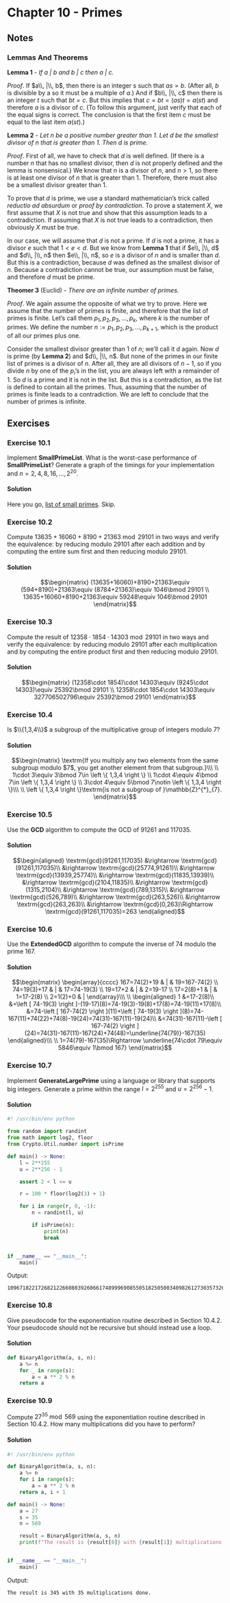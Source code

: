 # Chapter 10 - Primes

## Notes

### Lemmas And Theorems

**Lemma 1** - $\textit{If a | b and b | c then a | c.}$

*Proof*. If $a\\, |\\, b$, then there is an integer s such that $as=b$. (After all, $b$ is divisible by a so it must be a multiple of $a$.) And if $b\\, |\\, c$ then there is an integer $t$ such that $bt=c$. But this implies that $c=bt=(as)t=a(st)$ and therefore $a$ is a divisor of $c$. (To follow this argument, just verify that each of the equal signs is correct. The conclusion is that the first item $c$ must be equal to the last item $a(st)$.)

**Lemma 2** - $\textit{Let n be a positive number greater than 1. Let d be the smallest divisor of n that is greater than 1. Then d is prime.}$

*Proof*. First of all, we have to check that $d$ is well defined. (If there is a number $n$ that has no smallest divisor, then $d$ is not properly defined and the lemma is nonsensical.) We know that $n$ is a divisor of $n$, and $n > 1$, so there is at least one divisor of $n$ that is greater than $1$. Therefore, there must also be a smallest divisor greater than $1$.

To prove that $d$ is prime, we use a standard mathematician’s trick called *reductio ad absurdum* or *proof by contradiction*. To prove a statement $X$, we first assume that $X$ is not true and show that this assumption leads to a contradiction. If assuming that $X$ is not true leads to a contradiction, then obviously $X$ must be true.

In our case, we will assume that $d$ is not a prime. If $d$ is not a prime, it has a divisor $e$ such that $1 < e < d$. But we know from **Lemma 1** that if $e\\, |\\, d$ and $d\\, |\\, n$ then $e\\, |\\, n$, so $e$ is a divisor of $n$ and is smaller than $d$. But this is a contradiction, because $d$ was defined as the smallest divisor of $n$. Because a contradiction cannot be true, our assumption must be false, and therefore $d$ must be prime.

**Theomer 3** (Euclid) - $\textit{There are an infinite number of primes.}$

*Proof*. We again assume the opposite of what we try to prove. Here we assume that the number of primes is finite, and therefore that the list of primes is finite. Let’s call them $p_{1},p_{2},p_{3},...,p_{k}$, where $k$ is the number of primes. We define the number $n:=p_{1},p_{2},p_{3},...,p_{k+1}$, which is the product of all our primes plus one.

Consider the smallest divisor greater than $1$ of $n$; we’ll call it $d$ again. Now $d$ is prime (by **Lemma 2**) and $d\\, |\\, n$. But none of the primes in our finite list of primes is a divisor of $n$. After all, they are all divisors of $n − 1$, so if you divide $n$ by one of the $p_{i}$’s in the list, you are always left with a remainder of $1$. So $d$ is a prime and it is not in the list. But this is a contradiction, as the list is defined to contain all the primes. Thus, assuming that the number of primes is finite leads to a contradiction. We are left to conclude that the number of primes is infinite.

## Exercises

### Exercise 10.1

Implement **SmallPrimeList**. What is the worst-case performance of **SmallPrimeList**? Generate a graph of the timings for your implementation and $n=2,4,8,16,...,2^{20}$.

#### Solution

Here you go, [list of small primes](https://primes.utm.edu/lists/small/). Skip.

### Exercise 10.2

Compute $13635+16060+8190+21363\bmod 29101$ in two ways and verify the equivalence: by reducing modulo $29101$ after each addition and by computing the entire sum first and then reducing modulo $29101$.

#### Solution

```math
\begin{matrix}
(13635+16060)+8190+21363\equiv (594+8190)+21363\equiv (8784+21363)\equiv 1046\bmod 29101
\\ 
13635+16060+8190+21363\equiv 59248\equiv 1046\bmod 29101
\end{matrix}
```

### Exercise 10.3

Compute the result of $12358\cdot 1854\cdot 14303\bmod 29101$ in two ways and verify the equivalence: by reducing modulo $29101$ after each multiplication and by computing the entire product first and then reducing modulo $29101$.

#### Solution

```math
\begin{matrix}
(12358\cdot 1854)\cdot 14303\equiv (9245\cdot 14303)\equiv 25392\bmod 29101
\\ 
12358\cdot 1854\cdot 14303\equiv 327706502796\equiv 25392\bmod 29101
\end{matrix}
```

### Exercise 10.4

Is $\\{1,3,4\\}$ a subgroup of the multiplicative group of integers modulo $7$?

#### Solution

```math
\begin{matrix}
\textrm{If you multiply any two elements from the same subgroup modulo $7$, you get another element from that subgroup.}\\\
\\
1\cdot 3\equiv 3\bmod 7\in \left \{ 1,3,4 \right \}
\\
1\cdot 4\equiv 4\bmod 7\in \left \{ 1,3,4 \right \}
\\
3\cdot 4\equiv 5\bmod 7\notin \left \{ 1,3,4 \right \}\\\
\\
\left \{ 1,3,4 \right \}\textrm{is not a subgroup of }\mathbb{Z}^{*}_{7}.
\end{matrix}
```

### Exercise 10.5

Use the **GCD** algorithm to compute the GCD of $91261$ and $117035$.

#### Solution

```math
\begin{aligned}
\textrm{gcd}(91261,117035)
&\rightarrow \textrm{gcd}(91261,117035)\\
&\rightarrow \textrm{gcd}(25774,91261)\\
&\rightarrow \textrm{gcd}(13939,25774)\\
&\rightarrow \textrm{gcd}(11835,13939)\\
&\rightarrow \textrm{gcd}(2104,11835)\\
&\rightarrow \textrm{gcd}(1315,2104)\\
&\rightarrow \textrm{gcd}(789,1315)\\
&\rightarrow \textrm{gcd}(526,789)\\
&\rightarrow \textrm{gcd}(263,526)\\
&\rightarrow \textrm{gcd}(263,263)\\
&\rightarrow \textrm{gcd}(0,263)\Rightarrow \textrm{gcd}(91261,117035)=263
\end{aligned}
```

### Exercise 10.6

Use the **ExtendedGCD** algorithm to compute the inverse of $74$ modulo the prime $167$.

#### Solution

```math
\begin{matrix}

\begin{array}{cccc}
167=74(2)+19 & | & 19=167-74(2)
\\
74=19(3)+17 & | & 17=74-19(3)
\\
19=17+2 & | & 2=19-17
\\
17=2(8)+1 & | & 1=17-2(8)
\\
2=1(2)+0 & |
\end{array}\\\

\\ 

\begin{aligned}
1
&=17-2(8)\\
&=\left [ 74-19(3) \right ]-(19-17)(8)=74-19(3)-19(8)+17(8)=74-19(11)+17(8)\\
&=74-\left [ 167-74(2) \right ](11)+\left [ 74-19(3) \right ](8)=74-167(11)+74(22)+74(8)-19(24)=74(31)-167(11)-19(24)\\
&=74(31)-167(11)-\left [ 167-74(2) \right ](24)=74(31)-167(11)-167(24)+74(48)=\underline{74(79)}-167(35)
\end{aligned}\\\

\\ 

1=74(79)-167(35)\Rightarrow \underline{74\cdot 79\equiv 5846\equiv 1\bmod 167}

\end{matrix}
```

### Exercise 10.7

Implement **GenerateLargePrime** using a language or library that supports big integers. Generate a prime within the range $l=2^{255}$ and $u=2^{256}-1$.

#### Solution

```python
#! /usr/bin/env python

from random import randint
from math import log2, floor
from Crypto.Util.number import isPrime

def main() -> None:
    l = 2**255
    u = 2**256 - 1

    assert 2 < l <= u

    r = 100 * floor(log2(3) + 1)

    for i in range(r, 0, -1):
        n = randint(l, u)

        if isPrime(n):
            print(n)
            break


if __name__ == "__main__":
    main()
```

Output:

```
109671822172682122660803926066174899969085505182505003409826127303573265703833
```

### Exercise 10.8

Give pseudocode for the exponentiation routine described in Section 10.4.2. Your pseudocode should not be recursive but should instead use a loop.

#### Solution

```python
def BinaryAlgorithm(a, s, n):
    a %= n
    for _ in range(s):
        a = a ** 2 % n
    return a
```

### Exercise 10.9

Compute $27^{35}\bmod 569$ using the exponentiation routine described in Section 10.4.2. How many multiplications did you have to perform?

#### Solution

```python
#! /usr/bin/env python

def BinaryAlgorithm(a, s, n):
    a %= n
    for i in range(s):
        a = a ** 2 % n
    return a, i + 1

def main() -> None:
    a = 27
    s = 35
    n = 569

    result = BinaryAlgorithm(a, s, n)
    print(f"The result is {result[0]} with {result[1]} multiplications done.")


if __name__ == "__main__":
    main()
```

Output:

```
The result is 345 with 35 multiplications done.
```
